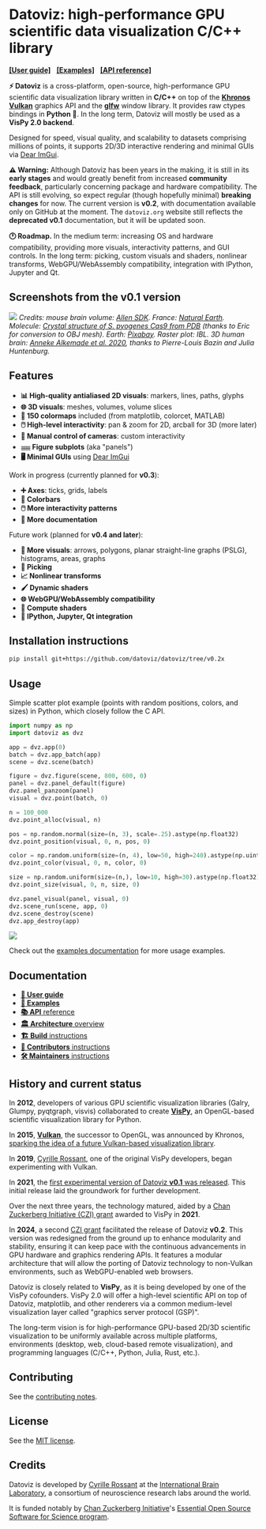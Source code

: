 # Datoviz: high-performance GPU scientific data visualization C/C++ library

[**[User guide]**](docs/userguide.md) &nbsp;
[**[Examples]**](docs/examples.md) &nbsp;
[**[API reference]**](docs/api.md) &nbsp;

<!-- INTRODUCTION -->

**⚡️ Datoviz** is a cross-platform, open-source, high-performance GPU scientific data visualization library written in **C/C++** on top of the [**Khronos Vulkan**](https://www.vulkan.org/) graphics API and the [**glfw**](https://www.glfw.org/) window library. It provides raw ctypes bindings in **Python 🐍**. In the long term, Datoviz will mostly be used as a **VisPy 2.0 backend**.

Designed for speed, visual quality, and scalability to datasets comprising millions of points, it supports 2D/3D interactive rendering and minimal GUIs via [Dear ImGui](https://github.com/ocornut/imgui/).

**⚠️ Warning:** Although Datoviz has been years in the making, it is still in its **early stages** and would greatly benefit from increased **community feedback**, particularly concerning package and hardware compatibility. The API is still evolving, so expect regular (though hopefully minimal) **breaking changes** for now. The current version is **v0.2**, with documentation available only on GitHub at the moment. The `datoviz.org` website still reflects the **deprecated v0.1** documentation, but it will be updated soon.

**🕐 Roadmap.** In the medium term: increasing OS and hardware compatibility, providing more visuals, interactivity patterns, and GUI controls. In the long term: picking, custom visuals and shaders, nonlinear transforms, WebGPU/WebAssembly compatibility, integration with IPython, Jupyter and Qt.


<!-- SCREENSHOTS -->

## Screenshots from the v0.1 version

![](https://raw.githubusercontent.com/datoviz/data/master/screenshots/datoviz.jpg)
*Credits: mouse brain volume: [Allen SDK](https://alleninstitute.github.io/AllenSDK/). France: [Natural Earth](https://www.naturalearthdata.com/). Molecule: [Crystal structure of S. pyogenes Cas9 from PDB](https://www.rcsb.org/structure/4cmp) (thanks to Eric for conversion to OBJ mesh). Earth: [Pixabay](https://pixabay.com/fr/illustrations/terre-planet-monde-globe-espace-1617121/). Raster plot: IBL. 3D human brain: [Anneke Alkemade et al. 2020](https://www.frontiersin.org/articles/10.3389/fnana.2020.536838/full), thanks to Pierre-Louis Bazin and Julia Huntenburg.*



<!-- FEATURES -->

## Features

* **📊 High-quality antialiased 2D visuals**: markers, lines, paths, glyphs
* **🌐 3D visuals**: meshes, volumes, volume slices
* **🌈 150 colormaps** included (from matplotlib, colorcet, MATLAB)
* **🖱️ High-level interactivity**: pan & zoom for 2D, arcball for 3D (more later)
* **🎥 Manual control of cameras**: custom interactivity
* **𓈈 Figure subplots** (aka "panels")
* **🖥️ Minimal GUIs** using [Dear ImGui](https://github.com/ocornut/imgui/)

Work in progress (currently planned for **v0.3**):

* **➕ Axes**: ticks, grids, labels
* **🎨 Colorbars**
* **🖱️ More interactivity patterns**
* **📖 More documentation**

Future work (planned for **v0.4 and later**):

* **📐 More visuals**: arrows, polygons, planar straight-line graphs (PSLG), histograms, areas, graphs
* **🎯 Picking**
* **📈 Nonlinear transforms**
* **🖌️ Dynamic shaders**
* **🌐 WebGPU/WebAssembly compatibility**
* **🧮 Compute shaders**
* **🐍 IPython, Jupyter, Qt integration**


<!-- INSTALLATION -->

## Installation instructions

```bash
pip install git+https://github.com/datoviz/datoviz/tree/v0.2x
```

<!-- ### Ubuntu 24.04

1. Download the .deb package.
2. Install the .deb package on your system:

    ```bash
    sudo dpkg -i libdatoviz*.deb
    ```

3. Try to run the built-in demo:

    ```bash
    # The .deb package should have installed the shared library libdatoviz.so into /usr/local/lib
    # This line loads this shared library and calls the exposed dvz_demo() C function from Python.
    python3 -c "import ctypes; ctypes.cdll.LoadLibrary('libdatoviz.so').dvz_demo()"
    ``` -->



<!-- DOCUMENTATION -->


## Usage

Simple scatter plot example (points with random positions, colors, and sizes) in Python, which closely follow the C API.

```python
import numpy as np
import datoviz as dvz

app = dvz.app(0)
batch = dvz.app_batch(app)
scene = dvz.scene(batch)

figure = dvz.figure(scene, 800, 600, 0)
panel = dvz.panel_default(figure)
dvz.panel_panzoom(panel)
visual = dvz.point(batch, 0)

n = 100_000
dvz.point_alloc(visual, n)

pos = np.random.normal(size=(n, 3), scale=.25).astype(np.float32)
dvz.point_position(visual, 0, n, pos, 0)

color = np.random.uniform(size=(n, 4), low=50, high=240).astype(np.uint8)
dvz.point_color(visual, 0, n, color, 0)

size = np.random.uniform(size=(n,), low=10, high=30).astype(np.float32)
dvz.point_size(visual, 0, n, size, 0)

dvz.panel_visual(panel, visual, 0)
dvz.scene_run(scene, app, 0)
dvz.scene_destroy(scene)
dvz.app_destroy(app)

```

![](https://raw.githubusercontent.com/datoviz/data/main/screenshots/examples/scatter.png)

Check out the [examples documentation](docs/examples.md) for more usage examples.


## Documentation

* [**📖 User guide**](docs/userguide.md)
* [**🐍 Examples**](docs/examples.md)
* [**📚 API** reference](docs/api.md)
* [**🏛️ Architecture** overview](ARCHITECTURE.md)
* [**🏗️ Build** instructions](BUILD.md)
* [**👥 Contributors** instructions](CONTRIBUTING.md)
* [**🛠️ Maintainers** instructions](MAINTAINERS.md)


## History and current status

In **2012**, developers of various GPU scientific visualization libraries (Galry, Glumpy, pyqtgraph, visvis) collaborated to create [**VisPy**](https://vispy.org/), an OpenGL-based scientific visualization library for Python.

In **2015**, [**Vulkan**](https://www.khronos.org/vulkan/), the successor to OpenGL, was announced by Khronos, [sparking the idea of a future Vulkan-based visualization library]((https://cyrille.rossant.net/compiler-data-visualization/)).

In **2019**, [Cyrille Rossant](https://cyrille.rossant.net/), one of the original VisPy developers, began experimenting with Vulkan.

In **2021**, the [first experimental version of Datoviz **v0.1** was released](https://cyrille.rossant.net/datoviz/). This initial release laid the groundwork for further development.

Over the next three years, the technology matured, aided by a [Chan Zuckerberg Initiative (CZI) grant](https://chanzuckerberg.com/eoss/proposals/) awarded to VisPy in **2021**.

In **2024**, a second [CZI grant](https://chanzuckerberg.com/eoss/proposals/) facilitated the release of Datoviz **v0.2**. This version was redesigned from the ground up to enhance modularity and stability, ensuring it can keep pace with the continuous advancements in GPU hardware and graphics rendering APIs. It features a modular architecture that will allow the porting of Datoviz technology to non-Vulkan environments, such as WebGPU-enabled web browsers.

Datoviz is closely related to **VisPy**, as it is being developed by one of the VisPy cofounders. VisPy 2.0 will offer a high-level scientific API on top of Datoviz, matplotlib, and other renderers via a common medium-level visualization layer called "graphics server protocol (GSP)".

The long-term vision is for high-performance GPU-based 2D/3D scientific visualization to be uniformly available across multiple platforms, environments (desktop, web, cloud-based remote visualization), and programming languages (C/C++, Python, Julia, Rust, etc.).


## Contributing

See the [contributing notes](CONTRIBUTING.md).


## License

See the [MIT license](LICENSE).


## Credits

Datoviz is developed by [Cyrille Rossant](https://cyrille.rossant.net) at the [International Brain Laboratory](http://internationalbrainlab.org/), a consortium of neuroscience research labs around the world.

It is funded notably by [Chan Zuckerberg Initiative](https://chanzuckerberg.com/)'s [Essential Open Source Software for Science program](https://chanzuckerberg.com/eoss/).
